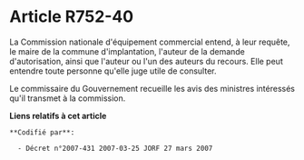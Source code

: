 # Article R752-40

La Commission nationale d'équipement commercial entend, à leur requête, le maire de la commune d'implantation, l'auteur de la
demande d'autorisation, ainsi que l'auteur ou l'un des auteurs du recours. Elle peut entendre toute personne qu'elle juge
utile de consulter.

Le commissaire du Gouvernement recueille les avis des ministres intéressés qu'il transmet à la commission.

**Liens relatifs à cet article**

	**Codifié par**:

	  - Décret n°2007-431 2007-03-25 JORF 27 mars 2007
